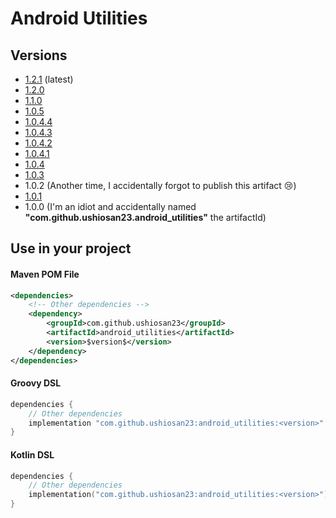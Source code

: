 # Android Utilities

## Versions

- [1.2.1](https://github.com/Ushiosan23/android_utilities/releases/tag/V1.2.1) (latest)
- [1.2.0](https://github.com/Ushiosan23/android_utilities/releases/tag/V1.2.0)
- [1.1.0](https://github.com/Ushiosan23/android_utilities/releases/tag/V1.1.0)
- [1.0.5](https://github.com/Ushiosan23/android_utilities/releases/tag/V1.0.5)
- [1.0.4.4](https://github.com/Ushiosan23/android_utilities/releases/tag/V1.0.4.4)
- [1.0.4.3](https://github.com/Ushiosan23/android_utilities/releases/tag/V1.0.4.3)
- [1.0.4.2](https://github.com/Ushiosan23/android_utilities/releases/tag/V1.0.4.2)
- [1.0.4.1](https://github.com/Ushiosan23/android_utilities/releases/tag/V1.0.4.1)
- [1.0.4](https://github.com/Ushiosan23/android_utilities/releases/tag/V1.0.4)
- [1.0.3](https://github.com/Ushiosan23/android_utilities/releases/tag/V1.0.3)
- 1.0.2 (Another time, I accidentally forgot to publish this artifact :cry:)
- [1.0.1](https://github.com/Ushiosan23/android_utilities/releases/tag/V1.0.1)
- 1.0.0 (I'm an idiot and accidentally named __"com.github.ushiosan23.android_utilities"__ the artifactId)

## Use in your project

#### Maven POM File
```xml
<dependencies>
    <!-- Other dependencies -->
    <dependency>
        <groupId>com.github.ushiosan23</groupId>
        <artifactId>android_utilities</artifactId>
        <version>$version$</version>
    </dependency>
</dependencies>
```

#### Groovy DSL
```groovy
dependencies {
    // Other dependencies
    implementation "com.github.ushiosan23:android_utilities:<version>"
}
```

#### Kotlin DSL
```kotlin
dependencies {
    // Other dependencies
    implementation("com.github.ushiosan23:android_utilities:<version>")
}
```
